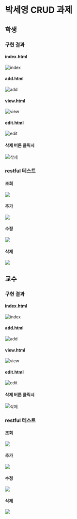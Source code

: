 # 박세영 CRUD 과제

## 학생

### 구현 결과

#### index.html
![index](./3-학생/구현%20결과/index페이지.png)

#### add.html
![add](./3-학생/구현%20결과/add페이지.png)

#### view.html
![view](./3-학생/구현%20결과/view페이지.png)

#### edit.html
![edit](./3-학생/구현%20결과/edit페이지.png)

#### 삭제 버튼 클릭시
![삭제](./3-학생/구현%20결과/삭제%20알림창.png)


### restful 테스트

#### 조회
![](./3-학생/구현%20결과/restful-조회.png)

#### 추가
![](./3-학생/구현%20결과/restful-추가.png)

#### 수정
![](./3-학생/구현%20결과/restful-수정.png)

#### 삭제
![](./3-학생/구현%20결과/restful-삭제.png)



## 교수

### 구현 결과


#### index.html
![index](./2-교수/구현%20결과/index페이지.png)

#### add.html
![add](./2-교수/구현%20결과/add페이지.png)

#### view.html
![view](./2-교수/구현%20결과/view페이지.png)

#### edit.html
![edit](./2-교수/구현%20결과/edit페이지.png)

#### 삭제 버튼 클릭시
![삭제](./2-교수/구현%20결과/삭제%20알람창.png)



### restful 테스트

#### 조회
![](./2-교수/구현%20결과/restful-조회.png)

#### 추가
![](./2-교수/구현%20결과/restful-추가.png)

#### 수정
![](./2-교수/구현%20결과/restful수정.png)

#### 삭제
![](./2-교수/구현%20결과/restful-삭제.png)

